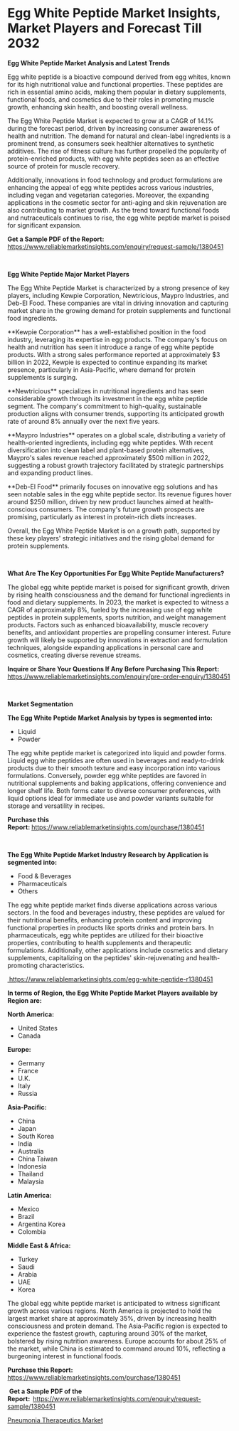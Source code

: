 <p><h1>Egg White Peptide Market Insights, Market Players and Forecast Till 2032</h1></p><p><strong>Egg White Peptide Market Analysis and Latest Trends</strong></p>
<p><p>Egg white peptide is a bioactive compound derived from egg whites, known for its high nutritional value and functional properties. These peptides are rich in essential amino acids, making them popular in dietary supplements, functional foods, and cosmetics due to their roles in promoting muscle growth, enhancing skin health, and boosting overall wellness.</p><p>The Egg White Peptide Market is expected to grow at a CAGR of 14.1% during the forecast period, driven by increasing consumer awareness of health and nutrition. The demand for natural and clean-label ingredients is a prominent trend, as consumers seek healthier alternatives to synthetic additives. The rise of fitness culture has further propelled the popularity of protein-enriched products, with egg white peptides seen as an effective source of protein for muscle recovery.</p><p>Additionally, innovations in food technology and product formulations are enhancing the appeal of egg white peptides across various industries, including vegan and vegetarian categories. Moreover, the expanding applications in the cosmetic sector for anti-aging and skin rejuvenation are also contributing to market growth. As the trend toward functional foods and nutraceuticals continues to rise, the egg white peptide market is poised for significant expansion.</p></p>
<p><strong>Get a Sample PDF of the Report:&nbsp;</strong> <a href="https://www.reliablemarketinsights.com/enquiry/request-sample/1380451?utm_campaign=2102&utm_medium=2&utm_source=Github&utm_content=ia&utm_term=08032025&utm_id=egg-white-peptide">https://www.reliablemarketinsights.com/enquiry/request-sample/1380451</a></p>
<p>&nbsp;</p>
<p><strong>Egg White Peptide Major Market Players</strong></p>
<p><p>The Egg White Peptide Market is characterized by a strong presence of key players, including Kewpie Corporation, Newtricious, Maypro Industries, and Deb-El Food. These companies are vital in driving innovation and capturing market share in the growing demand for protein supplements and functional food ingredients.</p><p>**Kewpie Corporation** has a well-established position in the food industry, leveraging its expertise in egg products. The company's focus on health and nutrition has seen it introduce a range of egg white peptide products. With a strong sales performance reported at approximately $3 billion in 2022, Kewpie is expected to continue expanding its market presence, particularly in Asia-Pacific, where demand for protein supplements is surging.</p><p>**Newtricious** specializes in nutritional ingredients and has seen considerable growth through its investment in the egg white peptide segment. The company's commitment to high-quality, sustainable production aligns with consumer trends, supporting its anticipated growth rate of around 8% annually over the next five years. </p><p>**Maypro Industries** operates on a global scale, distributing a variety of health-oriented ingredients, including egg white peptides. With recent diversification into clean label and plant-based protein alternatives, Maypro's sales revenue reached approximately $500 million in 2022, suggesting a robust growth trajectory facilitated by strategic partnerships and expanding product lines.</p><p>**Deb-El Food** primarily focuses on innovative egg solutions and has seen notable sales in the egg white peptide sector. Its revenue figures hover around $250 million, driven by new product launches aimed at health-conscious consumers. The company's future growth prospects are promising, particularly as interest in protein-rich diets increases.</p><p>Overall, the Egg White Peptide Market is on a growth path, supported by these key players' strategic initiatives and the rising global demand for protein supplements.</p></p>
<p>&nbsp;</p>
<p><strong>What Are The Key Opportunities For Egg White Peptide Manufacturers?</strong></p>
<p><p>The global egg white peptide market is poised for significant growth, driven by rising health consciousness and the demand for functional ingredients in food and dietary supplements. In 2023, the market is expected to witness a CAGR of approximately 8%, fueled by the increasing use of egg white peptides in protein supplements, sports nutrition, and weight management products. Factors such as enhanced bioavailability, muscle recovery benefits, and antioxidant properties are propelling consumer interest. Future growth will likely be supported by innovations in extraction and formulation techniques, alongside expanding applications in personal care and cosmetics, creating diverse revenue streams.</p></p>
<p><strong>Inquire or Share Your Questions If Any Before Purchasing This Report:</strong> <a href="https://www.reliablemarketinsights.com/enquiry/pre-order-enquiry/1380451?utm_campaign=2102&utm_medium=2&utm_source=Github&utm_content=ia&utm_term=08032025&utm_id=egg-white-peptide">https://www.reliablemarketinsights.com/enquiry/pre-order-enquiry/1380451</a></p>
<p>&nbsp;</p>
<p><strong>Market Segmentation</strong></p>
<p><strong>The Egg White Peptide Market Analysis by types is segmented into:</strong></p>
<p><ul><li>Liquid</li><li>Powder</li></ul></p>
<p><p>The egg white peptide market is categorized into liquid and powder forms. Liquid egg white peptides are often used in beverages and ready-to-drink products due to their smooth texture and easy incorporation into various formulations. Conversely, powder egg white peptides are favored in nutritional supplements and baking applications, offering convenience and longer shelf life. Both forms cater to diverse consumer preferences, with liquid options ideal for immediate use and powder variants suitable for storage and versatility in recipes.</p></p>
<p><strong>Purchase this Report:&nbsp;</strong><a href="https://www.reliablemarketinsights.com/purchase/1380451?utm_campaign=2102&utm_medium=2&utm_source=Github&utm_content=ia&utm_term=08032025&utm_id=egg-white-peptide">https://www.reliablemarketinsights.com/purchase/1380451</a></p>
<p>&nbsp;</p>
<p><strong>The Egg White Peptide Market Industry Research by Application is segmented into:</strong></p>
<p><ul><li>Food & Beverages</li><li>Pharmaceuticals</li><li>Others</li></ul></p>
<p><p>The egg white peptide market finds diverse applications across various sectors. In the food and beverages industry, these peptides are valued for their nutritional benefits, enhancing protein content and improving functional properties in products like sports drinks and protein bars. In pharmaceuticals, egg white peptides are utilized for their bioactive properties, contributing to health supplements and therapeutic formulations. Additionally, other applications include cosmetics and dietary supplements, capitalizing on the peptides' skin-rejuvenating and health-promoting characteristics.</p></p>
<p><a href="https://www.reliablemarketinsights.com/egg-white-peptide-r1380451?utm_campaign=2102&utm_medium=2&utm_source=Github&utm_content=ia&utm_term=08032025&utm_id=egg-white-peptide">&nbsp;https://www.reliablemarketinsights.com/egg-white-peptide-r1380451</a></p>
<p><strong>In terms of Region, the Egg White Peptide Market Players available by Region are:</strong></p>
<p>
    <p> <strong> North America: </strong>
        <ul>
            <li>United States</li>
            <li>Canada</li>
        </ul>
        </p> 
    <p> <strong> Europe: </strong>
        <ul>
            <li>Germany</li>
            <li>France</li>
            <li>U.K.</li>
            <li>Italy</li>
            <li>Russia</li>
        </ul>
        </p> 
    <p> <strong> Asia-Pacific: </strong>
        <ul>
            <li>China</li>
            <li>Japan</li>
            <li>South Korea</li>
            <li>India</li>
            <li>Australia</li>
            <li>China Taiwan</li>
            <li>Indonesia</li>
            <li>Thailand</li>
            <li>Malaysia</li>
        </ul>
        </p> 
    <p> <strong> Latin America: </strong>
        <ul>
            <li>Mexico</li>
            <li>Brazil</li>
            <li>Argentina Korea</li>
            <li>Colombia</li>
        </ul>
        </p> 
    <p> <strong> Middle East & Africa: </strong>
        <ul>
            <li>Turkey</li>
            <li>Saudi</li>
            <li>Arabia</li>
            <li>UAE</li>
            <li>Korea</li>
        </ul>
    </p>
    </p>
<p><p>The global egg white peptide market is anticipated to witness significant growth across various regions. North America is projected to hold the largest market share at approximately 35%, driven by increasing health consciousness and protein demand. The Asia-Pacific region is expected to experience the fastest growth, capturing around 30% of the market, bolstered by rising nutrition awareness. Europe accounts for about 25% of the market, while China is estimated to command around 10%, reflecting a burgeoning interest in functional foods.</p></p>
<p><strong>Purchase this Report: </strong><a href="https://www.reliablemarketinsights.com/purchase/1380451?utm_campaign=2102&utm_medium=2&utm_source=Github&utm_content=ia&utm_term=08032025&utm_id=egg-white-peptide">https://www.reliablemarketinsights.com/purchase/1380451</a></p>
<p>&nbsp;<strong>Get a Sample PDF of the Report:&nbsp;&nbsp;</strong><a href="https://www.reliablemarketinsights.com/enquiry/request-sample/1380451?utm_campaign=2102&utm_medium=2&utm_source=Github&utm_content=ia&utm_term=08032025&utm_id=egg-white-peptide">https://www.reliablemarketinsights.com/enquiry/request-sample/1380451</a></p>
<p><strong></strong></p>
<p><p><a href="https://github.com/ygfu6u/Market-Research-Report-List-2/blob/main/pneumonia-therapeutics-market.md?utm_campaign=2102&utm_medium=2&utm_source=Github&utm_content=ia&utm_term=08032025&utm_id=egg-white-peptide">Pneumonia Therapeutics Market</a></p></p>